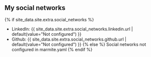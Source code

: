 ## My social networks

{% if site_data.site.extra.social_networks %}
- LinkedIn: {{ site_data.site.extra.social_networks.linkedin.url | default(value="Not configured") }}
- Github: {{ site_data.site.extra.social_networks.github.url | default(value="Not configured") }}
{% else %}
Social networks not configured in marmite.yaml
{% endif %}
